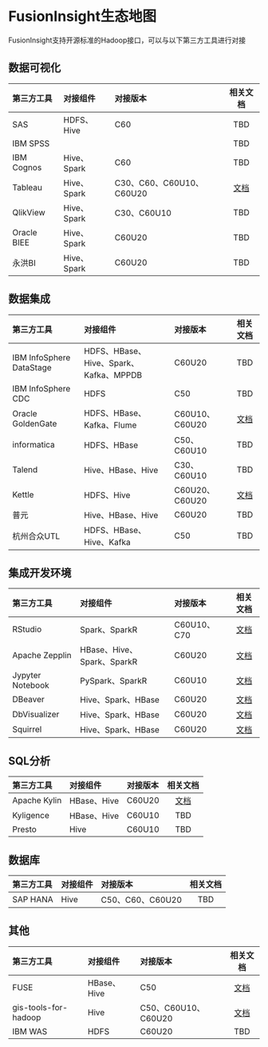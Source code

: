 <!-- ex_nonav -->

# FusionInsight生态地图

FusionInsight支持开源标准的Hadoop接口，可以与以下第三方工具进行对接

## 数据可视化

| 第三方工具  | 对接组件    | 对接版本                 |                             相关文档                              |
|:------------|:------------|:-------------------------|:-----------------------------------------------------------------:|
| SAS         | HDFS、Hive  | C60                      |                                TBD                                |
| IBM SPSS    |             |                          |                                TBD                                |
| IBM Cognos  | Hive、Spark | C60                      |                                TBD                                |
| Tableau     | Hive、Spark | C30、C60、C60U10、C60U20 | [文档](Business_Intelligence/Using_Tableau_with_FusionInsight.md) |
| QlikView    | Hive、Spark | C30、C60U10              |                                TBD                                |
| Oracle BIEE | Hive、Spark | C60U20                   |                                TBD                                |
| 永洪BI      | Hive、Spark | C60U20                   |                                TBD                                |

## 数据集成

| 第三方工具               | 对接组件                               | 对接版本       |                                相关文档                                |
|:-------------------------|:---------------------------------------|:---------------|:----------------------------------------------------------------------:|
| IBM InfoSphere DataStage | HDFS、HBase、Hive、Spark、Kafka、MPPDB | C60U20         |                                  TBD                                   |
| IBM InfoSphere CDC       | HDFS                                   | C50            |                                  TBD                                   |
| Oracle GoldenGate        | HDFS、HBase、Kafka、Flume              | C60U10、C60U20 | [文档](Data_Integration/Using_Oracle_GoldenGate_with_FusionInsight.md) |
| informatica              | HDFS、HBase                            | C50、C60U10    |                                  TBD                                   |
| Talend                   | Hive、HBase、Hive                      | C30、C60U10    |                                  TBD                                   |
| Kettle                   | HDFS、Hive                             | C60U20、C60U20 |      [文档](Data_Integration/Using_Kettle_with_FusionInsight.md)       |
| 普元                     | Hive、HBase、Hive                      | C60U20         |                                  TBD                                   |
| 杭州合众UTL              | HDFS、HBase、Hive、Kafka               | C50            |                                  TBD                                   |

## 集成开发环境

| 第三方工具       | 对接组件                   | 对接版本    |                                        相关文档                                         |
|:-----------------|:---------------------------|:------------|:---------------------------------------------------------------------------------------:|
| RStudio          | Spark、SparkR              | C60U10、C70 |     [文档](Integrated_Development_Environment/Using_RStudio_with_FusionInsight.md)     |
| Apache Zepplin   | HBase、Hive、Spark、SparkR | C60U20      |   [文档](Integrated_Development_Environment/Using_Zeppelin_with_FusionInsight_HD.md)   |
| Jypyter Notebook | PySpark、SparkR            | C60U10      | [文档](Integrated_Development_Environment/Using_Jupyter_Notebook_with_FusionInsight.md) |
| DBeaver          | Hive、Spark、HBase         | C60U20      |     [文档](Integrated_Development_Environment/Using_DBeaver_with_FusionInsight.md)     |
| DbVisualizer     | Hive、Spark、HBase         | C60U20      |  [文档](Integrated_Development_Environment/Using_DbVisualizer_with_FusionInsight.md)    |
| Squirrel         | Hive、Spark、HBase         | C60U20      |  [文档](Integrated_Development_Environment/Using_Squirrel_with_FusionInsight.md)   |

## SQL分析

| 第三方工具   | 对接组件    | 对接版本 |                            相关文档                            |
|:-------------|:------------|:---------|:--------------------------------------------------------------:|
| Apache Kylin | HBase、Hive | C60U20   | [文档](SQL_Analytics_Engine/Using_Kylin_with_FusionInsight.md) |
| Kyligence    | HBase、Hive | C60U10   |                              TBD                               |
| Presto       | Hive        | C60U10   |                              TBD                               |

## 数据库

| 第三方工具 | 对接组件 | 对接版本         | 相关文档 |
|:-----------|:---------|:-----------------|:--------:|
| SAP HANA   | Hive     | C50、C60、C60U20 |   TBD    |

## 其他

| 第三方工具           | 对接组件    | 对接版本            |                     相关文档                     |
|:---------------------|:------------|:--------------------|:------------------------------------------------:|
| FUSE                 | HBase、Hive | C50                 |   [文档](Other/Using_FUSE_with_FusionInsight.md) |
| gis-tools-for-hadoop | Hive        | C50、C60U10、C60U20 |   [文档](Other/Using_GIS_Tools_for_Hadoop_with_FusionInsight.md)|
| IBM WAS              | HDFS        | C60U20              |                       TBD                        |

